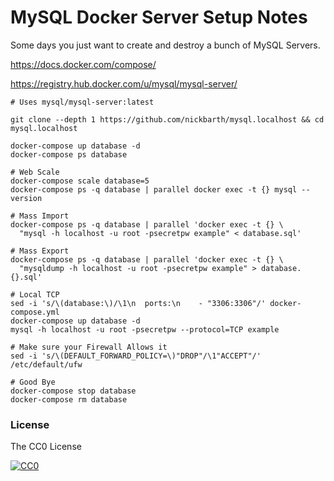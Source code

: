 # MySQL Docker Server Setup Notes

Some days you just want to create and destroy a bunch of MySQL Servers.

https://docs.docker.com/compose/

https://registry.hub.docker.com/u/mysql/mysql-server/

```terminal
# Uses mysql/mysql-server:latest

git clone --depth 1 https://github.com/nickbarth/mysql.localhost && cd mysql.localhost

docker-compose up database -d
docker-compose ps database

# Web Scale
docker-compose scale database=5
docker-compose ps -q database | parallel docker exec -t {} mysql --version

# Mass Import
docker-compose ps -q database | parallel 'docker exec -t {} \
  "mysql -h localhost -u root -psecretpw example" < database.sql'

# Mass Export
docker-compose ps -q database | parallel 'docker exec -t {} \
  "mysqldump -h localhost -u root -psecretpw example" > database.{}.sql'

# Local TCP
sed -i 's/\(database:\)/\1\n  ports:\n    - "3306:3306"/' docker-compose.yml
docker-compose up database -d
mysql -h localhost -u root -psecretpw --protocol=TCP example

# Make sure your Firewall Allows it
sed -i 's/\(DEFAULT_FORWARD_POLICY=\)"DROP"/\1"ACCEPT"/' /etc/default/ufw

# Good Bye
docker-compose stop database
docker-compose rm database
```

### License
The CC0 License

[![CC0](http://i.creativecommons.org/l/zero/1.0/88x31.png)](http://creativecommons.org/publicdomain/zero/1.0/)
